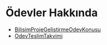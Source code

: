 # Ödevler Hakkında

<!--Index-->

- [BilisimProjeGelistirmeOdevKonusu](./BilisimProjeGelistirmeOdevKonusu.pdf)
- [OdevTeslimTakvimi](./OdevTeslimTakvimi.pdf)

<!--Index-->
